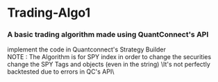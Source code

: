 # Trading-Algo1
<h3> A basic trading algorithm made using QuantConnect's API </h3>
implement the code in Quantconnect's Strategy Builder 
<br>
NOTE : The Algorithm is for SPY index in order to change the securities change the SPY Tags and objects (even in the string)
\It's not perfectly backtested due to errors in QC's API\
